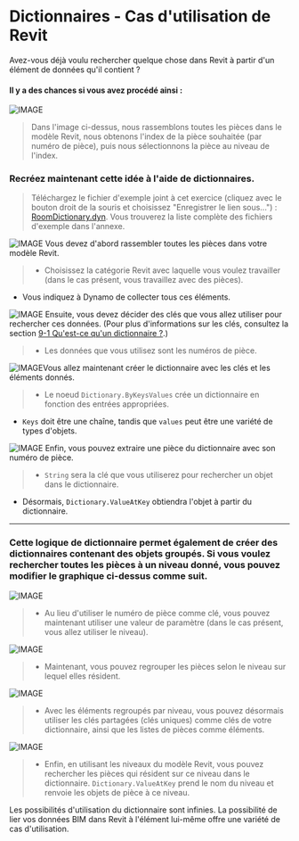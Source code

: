 

# Dictionnaires - Cas d'utilisation de Revit

Avez-vous déjà voulu rechercher quelque chose dans Revit à partir d'un élément de données qu'il contient ?

#### Il y a des chances si vous avez procédé ainsi :

![IMAGE](images/9-4/9-4_roomLookupByIndex.png)

> Dans l'image ci-dessus, nous rassemblons toutes les pièces dans le modèle Revit, nous obtenons l'index de la pièce souhaitée (par numéro de pièce), puis nous sélectionnons la pièce au niveau de l'index.

### Recréez maintenant cette idée à l'aide de dictionnaires.

> Téléchargez le fichier d'exemple joint à cet exercice (cliquez avec le bouton droit de la souris et choisissez "Enregistrer le lien sous...") : [RoomDictionary.dyn](datasets/9-4_roomDictionary.dyn). Vous trouverez la liste complète des fichiers d'exemple dans l'annexe.

![IMAGE](images/9-4/9-4_roomDictionary-01.png) Vous devez d'abord rassembler toutes les pièces dans votre modèle Revit.

> * Choisissez la catégorie Revit avec laquelle vous voulez travailler (dans le cas présent, vous travaillez avec des pièces).
* Vous indiquez à Dynamo de collecter tous ces éléments.

![IMAGE](images/9-4/9-4_roomDictionary-02.png) Ensuite, vous devez décider des clés que vous allez utiliser pour rechercher ces données. (Pour plus d'informations sur les clés, consultez la section [9-1 Qu'est-ce qu'un dictionnaire ?](9-1_What-is-a-dictionary,md).)

> * Les données que vous utilisez sont les numéros de pièce.

![IMAGE](images/9-4/9-4_roomDictionary-03.png)Vous allez maintenant créer le dictionnaire avec les clés et les éléments donnés.

> * Le noeud ```Dictionary.ByKeysValues``` crée un dictionnaire en fonction des entrées appropriées.
* ```Keys``` doit être une chaîne, tandis que ```values``` peut être une variété de types d'objets.

![IMAGE](images/9-4/9-4_roomDictionary-04.png) Enfin, vous pouvez extraire une pièce du dictionnaire avec son numéro de pièce.

> * ```String``` sera la clé que vous utiliserez pour rechercher un objet dans le dictionnaire.
* Désormais, ```Dictionary.ValueAtKey``` obtiendra l'objet à partir du dictionnaire.

---

### Cette logique de dictionnaire permet également de créer des dictionnaires contenant des objets groupés. Si vous voulez rechercher toutes les pièces à un niveau donné, vous pouvez modifier le graphique ci-dessus comme suit.

![IMAGE](images/9-4/9-4_roomDictionary-05.png)

> * Au lieu d'utiliser le numéro de pièce comme clé, vous pouvez maintenant utiliser une valeur de paramètre (dans le cas présent, vous allez utiliser le niveau).

![IMAGE](images/9-4/9-4_roomDictionary-06.png)

> * Maintenant, vous pouvez regrouper les pièces selon le niveau sur lequel elles résident.

![IMAGE](images/9-4/9-4_roomDictionary-07.png)

> * Avec les éléments regroupés par niveau, vous pouvez désormais utiliser les clés partagées (clés uniques) comme clés de votre dictionnaire, ainsi que les listes de pièces comme éléments.

![IMAGE](images/9-4/9-4_roomDictionary-08.png)

> * Enfin, en utilisant les niveaux du modèle Revit, vous pouvez rechercher les pièces qui résident sur ce niveau dans le dictionnaire. ```Dictionary.ValueAtKey``` prend le nom du niveau et renvoie les objets de pièce à ce niveau.

Les possibilités d'utilisation du dictionnaire sont infinies. La possibilité de lier vos données BIM dans Revit à l'élément lui-même offre une variété de cas d'utilisation.

